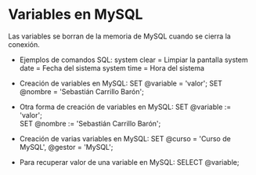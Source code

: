 # Variables en MySQL
Las variables se borran de la memoria de MySQL cuando se cierra la conexión.

- Ejemplos de comandos SQL:
system clear = Limpiar la pantalla
system date = Fecha del sistema
system time = Hora del sistema

- Creación de variables en MySQL:
SET @variable = 'valor';
SET @nombre = 'Sebastián Carrillo Barón';

- Otra forma de creación de variables en MySQL:
SET @variable := 'valor';  
SET @nombre := 'Sebastián Carrillo Barón';

- Creación de varias variables en MySQL:
SET @curso = 'Curso de MySQL', @gestor = 'MySQL';

- Para recuperar valor de una variable en MySQL:
SELECT @variable;
